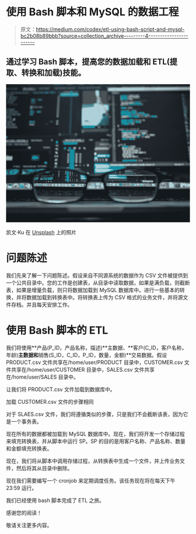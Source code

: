 # 使用 Bash 脚本和 MySQL 的数据工程

> 原文：<https://medium.com/codex/etl-using-bash-script-and-mysql-bc2b08b89bbb?source=collection_archive---------4----------------------->

## 通过学习 Bash 脚本，提高您的数据加载和 ETL(提取、转换和加载)技能。

![](img/44a11b0f334c6a4f666bad1cd8f09828.png)

凯文·Ku 在 [Unsplash](https://unsplash.com/s/photos/database?utm_source=unsplash&utm_medium=referral&utm_content=creditCopyText) 上的照片

# **问题陈述**

我们先来了解一下问题陈述。假设来自不同源系统的数据作为 CSV 文件被提供到一个公共目录中。您的工作是创建表，从目录中读取数据，如果是满负载，则截断表，如果是增量负载，则只将数据加载到 MySQL 数据库中。进行一些基本的转换，并将数据加载到转换表中。将转换表上传为 CSV 格式的业务文件，并将源文件存档。并且每天安排工作。

# 使用 Bash 脚本的 ETL

我们将使用**产品(P_ID，产品名称，描述)**主数据、**客户(C_ID，客户名称，年龄)**主数据和**销售(S_ID，C_ID，P_ID，数量，金额)**交易数据。假设 PRODUCT.csv 文件共享在/home/user/PRODUCT 目录中，CUSTOMER.csv 文件共享在/home/user/CUSTOMER 目录中，SALES.csv 文件共享在/home/user/SALES 目录中。

让我们将 PRODUCT.csv 文件加载到数据库中。

加载 CUSTOMER.csv 文件的步骤相同

对于 SLAES.csv 文件，我们将遵循类似的步骤，只是我们不会截断该表，因为它是一个事务表。

现在所有的数据都被加载到 MySQL 数据库中。现在，我们将开发一个存储过程来填充转换表，并从脚本中运行 SP。SP 的目的是用客户名称、产品名称、数量和金额填充转换表。

现在，我们将从脚本中调用存储过程，从转换表中生成一个文件，并上传业务文件，然后将其从目录中删除。

现在我们需要编写一个 cronjob 来定期调度任务。该任务现在将在每天下午 23:59 运行。

我们已经使用 bash 脚本完成了 ETL 之旅。

感谢您的阅读！

敬请关注更多内容。
